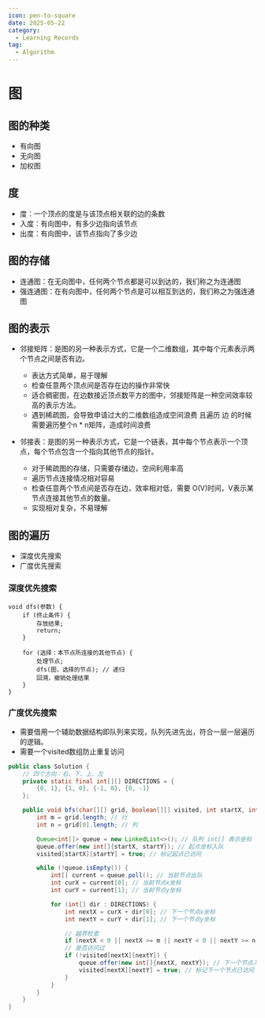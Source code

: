 ```yaml
---
icon: pen-to-square
date: 2025-05-22
category:
  - Learning Records
tag:
  - Algorithm
---
```


# 图

## 图的种类
- 有向图
- 无向图
- 加权图

## 度
- 度：一个顶点的度是与该顶点相关联的边的条数
- 入度：有向图中，有多少边指向该节点
- 出度：有向图中，该节点指向了多少边

## 图的存储
- 连通图：在无向图中，任何两个节点都是可以到达的，我们称之为连通图
- 强连通图：在有向图中，任何两个节点是可以相互到达的，我们称之为强连通图

## 图的表示
- 邻接矩阵：是图的另一种表示方式，它是一个二维数组，其中每个元素表示两个节点之间是否有边。
    - 表达方式简单，易于理解
    - 检查任意两个顶点间是否存在边的操作非常快
    - 适合稠密图，在边数接近顶点数平方的图中，邻接矩阵是一种空间效率较高的表示方法。
    - 遇到稀疏图，会导致申请过大的二维数组造成空间浪费 且遍历 边 的时候需要遍历整个n * n矩阵，造成时间浪费

- 邻接表：是图的另一种表示方式，它是一个链表，其中每个节点表示一个顶点，每个节点包含一个指向其他节点的指针。
    - 对于稀疏图的存储，只需要存储边，空间利用率高
    - 遍历节点连接情况相对容易
    - 检查任意两个节点间是否存在边，效率相对低，需要 O(V)时间，V表示某节点连接其他节点的数量。
    - 实现相对复杂，不易理解

## 图的遍历
- 深度优先搜索
- 广度优先搜索

### 深度优先搜索
``` psudocode
void dfs(参数) {
    if (终止条件) {
        存放结果;
        return;
    }

    for (选择：本节点所连接的其他节点) {
        处理节点;
        dfs(图，选择的节点); // 递归
        回溯，撤销处理结果
    }
}
```

### 广度优先搜索
- 需要借用一个辅助数据结构即队列来实现，队列先进先出，符合一层一层遍历的逻辑。
- 需要一个visited数组防止重复访问
``` java
public class Solution {
    // 四个方向：右、下、上、左
    private static final int[][] DIRECTIONS = {
        {0, 1}, {1, 0}, {-1, 0}, {0, -1}
    };

    public void bfs(char[][] grid, boolean[][] visited, int startX, int startY) {
        int m = grid.length; // 行
        int n = grid[0].length; // 列

        Queue<int[]> queue = new LinkedList<>(); // 队列 int[] 表示坐标
        queue.offer(new int[]{startX, startY}); // 起点坐标入队
        visited[startX][startY] = true; // 标记起点已访问

        while (!queue.isEmpty()) {
            int[] current = queue.poll(); // 当前节点出队
            int curX = current[0]; // 当前节点x坐标
            int curY = current[1]; // 当前节点y坐标

            for (int[] dir : DIRECTIONS) {
                int nextX = curX + dir[0]; // 下一个节点x坐标
                int nextY = curY + dir[1]; // 下一个节点y坐标

                // 越界检查
                if (nextX < 0 || nextX >= m || nextY < 0 || nextY >= n) continue; // 越界
                // 是否访问过
                if (!visited[nextX][nextY]) {
                    queue.offer(new int[]{nextX, nextY}); // 下一个节点入队
                    visited[nextX][nextY] = true; // 标记下一个节点已访问
                }
            }
        }
    }
}

```
